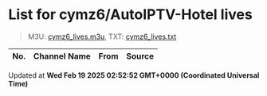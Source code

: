 # List for **cymz6/AutoIPTV-Hotel lives**

> M3U: [cymz6_lives.m3u](/cymz6_lives.m3u), TXT: [cymz6_lives.txt](/txt/cymz6_lives.txt)

| No. | Channel Name | From | Source |
| --- | ------------ | ---- | ------ |


Updated at **Wed Feb 19 2025 02:52:52 GMT+0000 (Coordinated Universal Time)**
